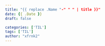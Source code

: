 ```yaml
---
title: "{{ replace .Name "-" " " | title }}"
date: {{ .Date }}
draft: false

categories: ['TIL']
tags: ['TIL']
author: "xfrnk2"
---
```

